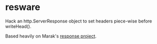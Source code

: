resware
=======

Hack an http.ServerResponse object to set headers piece-wise before writeHead().

Based heavily on Marak's [response project](http://github.com/marak/response).
